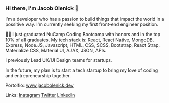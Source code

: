 ### Hi there, I'm Jacob Olenick 👋

I'm a developer who has a passion to build things that impact the world in a possitive way. I'm currently seeking my first front-end engineer position.

👨‍🎓  I just graduated NuCamp Coding Bootcamp with honors and in the top 10% of all graduates. My tech stack is: React, React Native, MongoDB, Express, Node.JS, Javascript, HTML, CSS, SCSS, Bootstrap, React Strap, Materialize CSS, Material UI, AJAX, JSON, APIs.

I previously Lead UX/UI Design teams for startups.

In the future, my plan is to start a tech startup to bring my love of coding and entrepreneurship together.

Portolfio: www.jacobolenick.dev

Links: [Instagram](http://www.instagram.com/coffeeprogrammer) [Twitter](https://www.twitter.com/jacobolenick) [Linkedin](https://www.linkedin.com/in/jacobmolenick)

